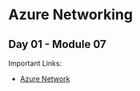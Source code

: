 # Azure Networking
## Day 01 - Module 07


Important Links:
* [Azure Network](https://docs.microsoft.com/en-us/azure/virtual-network/virtual-networks-overview?WT.mc_id=AZ-MVP-5001832)